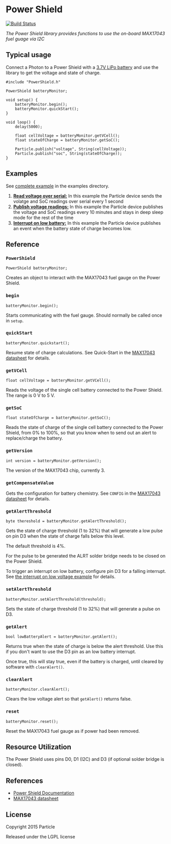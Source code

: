 # Power Shield
[![Build Status](https://travis-ci.org/spark/PowerShield.svg?branch=master)](https://travis-ci.org/spark/PowerShield)

_The Power Shield library provides functions to use the on-board MAX17043 fuel guage via I2C_

## Typical usage

Connect a Photon to a Power Shield with a [3.7V LiPo battery](https://www.sparkfun.com/products/8483) and use the library to get the voltage and state of charge.

```
#include "PowerShield.h"

PowerShield batteryMonitor;

void setup() {
    batteryMonitor.begin(); 
    batteryMonitor.quickStart();
}
  
void loop() {
    delay(5000);

    float cellVoltage = batteryMonitor.getVCell();
    float stateOfCharge = batteryMonitor.getSoC();

    Particle.publish("voltage", String(cellVoltage));
    Particle.publish("soc", String(stateOfCharge));
}
```

## Examples

See [complete example](examples/sawtooth/sawtooth.ino) in the examples directory.

1. [**Read voltage over serial:**](examples/1_Read_voltage_over_serial/1_Read_voltage_over_serial.cpp) In this example the Particle device sends the volatge and SoC readings over serial every 1 second
2. [**Publish voltage readings:**](examples/2_Publish_voltage_readings/2_Publish_voltage_readings.cpp) In this example the Particle device publishes the voltage and SoC readings every 10 minutes and stays in deep sleep mode for the rest of the time
3. [**Interrupt on low battery:**](examples/3_Interrupt_on_low_voltage/3_Interrupt_on_low_voltage.ino) In this example the Particle device publishes an event when the battery state of charge becomes low.

## Reference

### `PowerShield`

`PowerShield batteryMonitor;`

Creates an object to interact with the MAX17043 fuel gauge on the Power Shield.

### `begin`

`batteryMonitor.begin();`

Starts communicating with the fuel gauge. Should normally be called once in `setup`.

### `quickStart`

`batteryMonitor.quickstart();`

Resume state of charge calculations. See Quick-Start in the [MAX17043 datasheet](http://datasheets.maximintegrated.com/en/ds/MAX17043-MAX17044.pdf) for details.

### `getVCell`

`float cellVoltage = batteryMonitor.getVCell();`

Reads the voltage of the single cell battery connected to the Power Shield. The range is 0 V to 5 V.

### `getSoC`


`float stateOfCharge = batteryMonitor.getSoC();`

Reads the state of charge of the single cell battery connected to the Power Shield, from 0% to 100%, so that you know when to send out an alert to replace/charge the battery.

### `getVersion`

`int version = batteryMonitor.getVersion();`

The version of the MAX17043 chip, currently 3.

### `getCompensateValue`

Gets the configuration for battery chemistry. See `CONFIG` in the [MAX17043 datasheet](http://datasheets.maximintegrated.com/en/ds/MAX17043-MAX17044.pdf) for details.

### `getAlertThreshold`

`byte thereshold = batteryMonitor.getAlertThreshold();`

Gets the state of charge threshold (1 to 32%) that will generate a low pulse on pin D3 when the state of charge falls below this level.

The default threshold is 4%.

For the pulse to be generated the ALRT solder bridge needs to be closed on the Power Shield.

To trigger an interrupt on low battery, configure pin D3 for a falling
interrupt. See [the interrupt on low voltage example](examples/3_Interrupt_on_low_voltage/3_Interrupt_on_low_voltage.ino) for details.

### `setAlertThreshold`

`batteryMonitor.setAlertThreshold(threshold);`

Sets the state of charge threshold (1 to 32%) that will generate a pulse on D3.

### `getAlert`

`bool lowBatteryAlert = batteryMonitor.getAlert();`

Returns true when the state of charge is below the alert threshold. Use this if you don't want to use the D3 pin as an low battery interrupt.

Once true, this will stay true, even if the battery is charged, until cleared by software with `clearAlert()`.

### `clearAlert`

`batteryMonitor.clearAlert();`

Clears the low voltage alert so that `getAlert()` returns false.

### `reset`

`batteryMonitor.reset();`

Reset the MAX17043 fuel gauge as if power had been removed.

## Resource Utilization

The Power Shield uses pins D0, D1 (I2C) and D3 (if optional solder bridge is closed).


## References

- [Power Shield Documentation](http://docs.particle.io/photon/shields/#power-shield)
- [MAX17043 datasheet](http://datasheets.maximintegrated.com/en/ds/MAX17043-MAX17044.pdf)

## License
Copyright 2015 Particle

Released under the LGPL license
